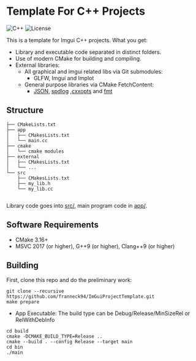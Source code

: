 # Template For C++ Projects

![C++](https://camo.githubusercontent.com/c59efb57803dde7f352f4932a468a7f39fa2fb5f/68747470733a2f2f696d672e736869656c64732e696f2f62616467652f632532422532422d31312f31342f31372f32302d626c75652e737667)
![License](https://camo.githubusercontent.com/890acbdcb87868b382af9a4b1fac507b9659d9bf/68747470733a2f2f696d672e736869656c64732e696f2f62616467652f6c6963656e73652d4d49542d626c75652e737667)

This is a template for Imgui C++ projects. What you get:

- Library and executable code separated in distinct folders.
- Use of modern CMake for building and compiling.
- External libraries:
  - All graphical and imgui related libs via Git submodules:
    - GLFW, Imgui and Implot
  - General purpose libraries via CMake FetchContent:
    - [JSON](https://github.com/nlohmann/json), [spdlog](https://github.com/gabime/spdlog) ,[cxxopts](https://github.com/jarro2783/cxxopts) and [fmt](https://github.com/fmtlib/fmt)

## Structure

``` text
├── CMakeLists.txt
├── app
│   ├── CMakesLists.txt
│   └── main.cc
├── cmake
│   └── cmake modules
├── external
│   ├── CMakesLists.txt
│   └── ...
└── src
    ├── CMakesLists.txt
    ├── my_lib.h
    └── my_lib.cc
   
```

Library code goes into [src/](src/), main program code in [app/](app).

## Software Requirements

- CMake 3.16+
- MSVC 2017 (or higher), G++9 (or higher), Clang++9 (or higher)

## Building

First, clone this repo and do the preliminary work:

```shell
git clone --recursive https://github.com/franneck94/ImGuiProjectTemplate.git
make prepare
```

- App Executable:
The build type can be Debug/Release/MinSizeRel or RelWithDebInfo

```shell
cd build
cmake -DCMAKE_BUILD_TYPE=Release ..
cmake --build . --config Release --target main
cd bin
./main
```

